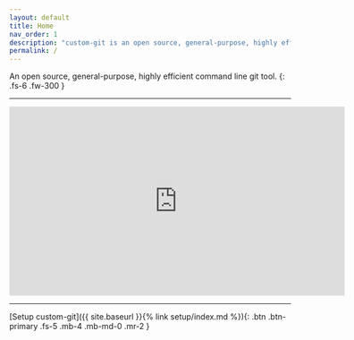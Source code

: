 ```yaml
---
layout: default
title: Home
nav_order: 1
description: "custom-git is an open source, general-purpose, highly efficient command line git tool."
permalink: /
---
```


An open source, general-purpose, highly efficient command line git tool.
{: .fs-6 .fw-300 }

---

<p align="center"><iframe width="600" height="337.5" src="https://www.youtube.com/embed/StaPAVXnAm0?start=166&end=186&controls=0&modestbranding=1&disablekb=1&autohide=1&rel=0&fs=1&iv_load_policy=3&widget_referrer=https://custom-git.io" title="gadd demo" frameborder="0" allow="clipboard-write; encrypted-media; gyroscope; picture-in-picture" allowfullscreen></iframe></p>

---

[Setup custom-git]({{ site.baseurl }}{% link setup/index.md %}){: .btn .btn-primary .fs-5 .mb-4 .mb-md-0 .mr-2 }
<div class="g-ytsubscribe" data-channelid="UC_pNb_w0nc_mnfBOUtCmhQQ" data-layout="full" data-count="default"></div>